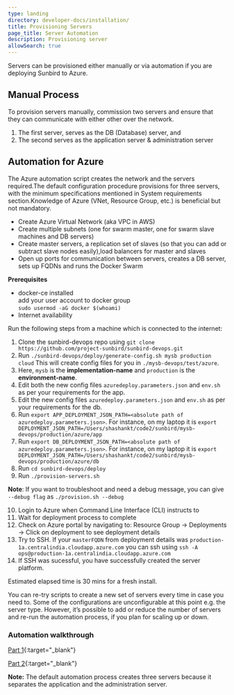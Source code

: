 ```yaml
---
type: landing
directory: developer-docs/installation/
title: Provisioning Servers
page_title: Server Automation
description: Provisioning server
allowSearch: true
---
```


Servers can be provisioned either manually or via automation if you are deploying Sunbird to Azure.

## Manual Process

To provision servers manually, commission two servers and ensure that they can communicate with either other over the network. 

1. The first server, serves as the DB (Database) server, and 
1. The second serves as the application server & administration server

## Automation for Azure

The Azure automation script creates the network and the servers required.The default configuration procedure provisions for three servers, with the minimum specifications mentioned in System requirements section.Knowledge of Azure (VNet, Resource Group, etc.) is beneficial but not mandatory.  

* Create Azure Virtual Network (aka VPC in AWS) 
* Create multiple subnets (one for swarm master, one for swarm slave machines and DB servers) 
* Create master servers, a replication set of slaves (so that you can add or subtract slave nodes easily),load balancers for master and slaves
* Open up ports for communication between servers, creates a DB server, sets up FQDNs and runs the Docker Swarm

**Prerequisites**  
- docker-ce installed  
add your user account to docker group  
`sudo usermod -aG docker $(whoami)`
- Internet availability
 
Run the following steps from a machine which is connected to the internet:

1. Clone the sunbird-devops repo using `git clone https://github.com/project-sunbird/sunbird-devops.git`
2. Run `./sunbird-devops/deploy/generate-config.sh mysb production cloud` This will create config files for you in `./mysb-devops/test/azure`. 
3. Here, `mysb` is the **implementation-name** and `production` is the **environment-name**.
4. Edit both the new config files `azuredeploy.parameters.json` and `env.sh` as per your requirements for the app.
5. Edit the new config files `azuredeploy.parameters.json` and `env.sh` as per your requirements for the db.
6. Run `export APP_DEPLOYMENT_JSON_PATH=<absolute path of azuredeploy.parameters.json>`. For instance, on my laptop it is `export DEPLOYMENT_JSON_PATH=/Users/shashankt/code2/sunbird/mysb-devops/production/azure/app`
7. Run `export DB_DEPLOYMENT_JSON_PATH=<absolute path of azuredeploy.parameters.json>`. For instance, on my laptop it is `export DEPLOYMENT_JSON_PATH=/Users/shashankt/code2/sunbird/mysb-devops/production/azure/db`
8. Run `cd sunbird-devops/deploy`
9. Run `./provision-servers.sh`

**Note**: If you want to troubleshoot and need a debug message, you can give `--debug flag` as `./provision.sh --debug`

10. Login to Azure when Command Line Interface (CLI) instructs to
11. Wait for deployment process to complete
12.	Check on Azure portal by navigating to: Resource Group -> Deployments -> Click on deployment to see deployment details
13. Try to SSH. If your `masterFQDN` from deployment details was `production-1a.centralindia.cloudapp.azure.com` you can ssh using `ssh -A ops@production-1a.centralindia.cloudapp.azure.com`
14. If SSH was sucessful, you have successfully created the server platform.

Estimated elapsed time is 30 mins for a fresh install. 

You can re-try scripts to create a new set of servers every time in case you need to. Some of the configurations are unconfigurable at this point e.g. the server type. However, it’s possible to add or reduce the number of servers and re-run the automation process, if you plan for scaling up or down.

### Automation walkthrough

[Part 1](https://sunbirdpublic.blob.core.windows.net/installation/demo/demo-1.gif){:target="_blank"}

[Part 2](https://sunbirdpublic.blob.core.windows.net/installation/demo/demo-2.gif){:target="_blank"}

**Note:** The default automation process creates three servers because it separates the application and the administration server.

